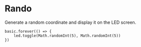 # Rando

Generate a random coordinate and display it on the LED screen.

```blocks
basic.forever(() => {
    led.toggle(Math.randomInt(5), Math.randomInt(5))
})
```
